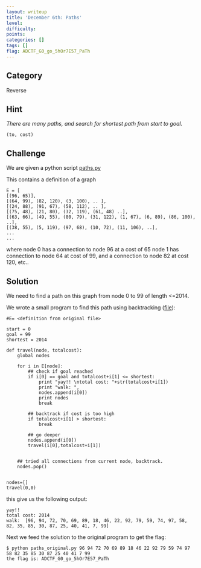 ```yaml
---
layout: writeup
title: 'December 6th: Paths'
level:
difficulty:
points:
categories: []
tags: []
flag: ADCTF_G0_go_5hOr7E57_PaTh
---
```

## Category

Reverse

## Hint

*There are many paths, and search for shortest path from start to goal.*

    (to, cost)

## Challenge

We are given a python script [paths.py](files/paths.py)

This contains a definition of a graph

    E = [
    [(96, 65)],
    [(64, 99), (82, 120), (3, 100), .. ],
    [(24, 88), (91, 67), (58, 112), .. ],
    [(75, 48), (21, 80), (32, 119), (61, 48) ..],
    [(63, 66), (49, 55), (80, 79), (31, 122), (1, 67), (6, 89), (86, 100), ..],
    [(38, 55), (5, 119), (97, 68), (10, 72), (11, 106), ..],
    ...
    ...

where node 0 has a connection to node 96 at a cost of 65
node 1 has connection to node 64 at cost of 99, and a connection to node
82 at cost 120, etc..

## Solution

We need to find a path on this graph from node 0 to 99 of length <=2014.

We wrote a small program to find this path using backtracking
([file](files/findpath.py)):

    #E= <definition from original file>

    start = 0
    goal = 99
    shortest = 2014

    def travel(node, totalcost):
    	global nodes

    	for i in E[node]:
    		## check if goal reached
    		if i[0] == goal and totalcost+i[1] <= shortest:
    			print "yay!! \ntotal cost: "+str(totalcost+i[1])
    			print "walk: ",
    			nodes.append(i[0])
    			print nodes
    			break

    		## backtrack if cost is too high
    		if totalcost+i[1] > shortest:
    			break

    		## go deeper
    		nodes.append(i[0])
    		travel(i[0],totalcost+i[1])


    	## tried all connections from current node, backtrack.
    	nodes.pop()


    nodes=[]
    travel(0,0)

this give us the following output:

    yay!!
    total cost: 2014
    walk:  [96, 94, 72, 70, 69, 89, 18, 46, 22, 92, 79, 59, 74, 97, 58, 82, 35, 85, 30, 87, 25, 40, 41, 7, 99]

Next we feed the solution to the original program to get the flag:

    $ python paths_original.py 96 94 72 70 69 89 18 46 22 92 79 59 74 97 58 82 35 85 30 87 25 40 41 7 99
    the flag is: ADCTF_G0_go_5hOr7E57_PaTh

